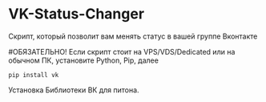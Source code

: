 # VK-Status-Changer
Скрипт, который позволит вам менять статус в вашей группе Вконтакте

#ОБЯЗАТЕЛЬНО!
Если скрипт стоит на VPS/VDS/Dedicated или на обычном ПК, установите Python, Pip, далее

`pip install vk`

Установка Библиотеки ВК для питона.

